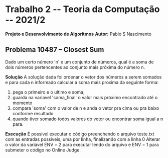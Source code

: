 # Trabalho 2 -- Teoria da Computação -- 2021/2

**Projeto e Desenvolvimento de Algoritmos**
**Autor:** Pablo S Nascimento

## Problema 10487 – Closest Sum

Dado um certo número 'n' e um conjunto de números, qual é a soma de dois números pertencentes ao conjunto mais próxima do número n.

**Solução**
A solução dada foi ordenar o vetor dos números a serem somados e para cada n informado calcular a soma mais proxima da seguinte forma: 
1) pega o primeiro e o ultimo e soma;
2) guarda na variavel 'soma_final' o valor mais próximo encontrado até o momento
3) compara 'soma' com o valor de n e anda o vetor pra cima ou pra baixo conforme resultado
4) quando tiver somado todos valores do vetor ou encontrar soma igual a n para.

**Execução**
É possível executar o código preenchendo o arquivo teste.txt com as entradas possíveis, uma por linha, finalizando com a linha 0
Alterar o valor da variável ENV = 2 para executar lendo do arquivo e ENV = 1 para submeter o código no Online Judge.